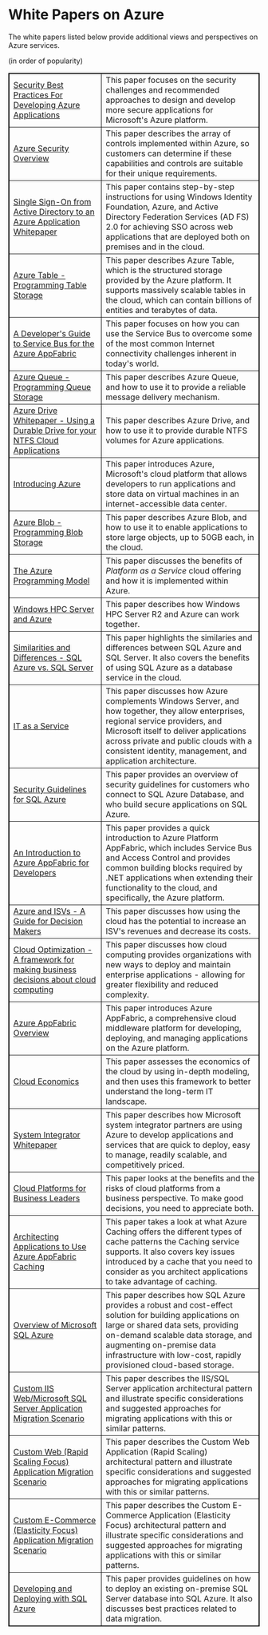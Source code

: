 <h1>White Papers on Azure</h1>
  <p>The white papers listed below provide additional views and perspectives on Azure services.</p>
  <p>(in order of popularity)</p>
  <table border="1" cellspacing="0" cellpadding="10" style="border: 0.5px solid #000000;">
    <tbody>
      <tr>
        <td style="width: 200px;">
          <a href="http://go.microsoft.com/?linkid=9751405">Security Best Practices For Developing Azure Applications</a>
        </td>
        <td style="width: 400px;">This paper focuses on the security challenges and recommended approaches to design and develop more secure applications for Microsoft's Azure platform.</td>
      </tr>
      <tr>
        <td style="width: 200px;">
          <a href="http://download.microsoft.com/download/6/0/2/6028B1AE-4AEE-46CE-9187-641DA97FC1EE/Windows%20Azure%20Security%20Overview%20v1.01.pdf">Azure Security Overview</a>
        </td>
        <td style="width: 400px;">This paper describes the array of controls implemented within Azure, so customers can determine if these capabilities and controls are suitable for their unique requirements.</td>
      </tr>
      <tr>
        <td style="width: 200px;">
          <a href="http://download.microsoft.com/download/F/2/6/F26E80C5-C43B-4913-99AB-F2E4DFBFCBBF/Single%20Sign-On%20from%20Active%20Directory%20to%20a%20Windows%20Azure%20Application%20Whitepaper-RTW.pdf">Single Sign-On from Active Directory to an Azure Application Whitepaper</a>
        </td>
        <td style="width: 400px;">This paper contains step-by-step instructions for using Windows Identity Foundation, Azure, and Active Directory Federation Services (AD FS) 2.0 for achieving SSO across web applications that are deployed both on premises and in the cloud.</td>
      </tr>
      <tr>
        <td style="width: 200px;">
          <a href="http://go.microsoft.com/fwlink/?LinkId=153401">Azure Table - Programming Table Storage</a>
        </td>
        <td style="width: 400px;">This paper describes Azure Table, which is the structured storage provided by the Azure platform. It supports massively scalable tables in the cloud, which can contain billions of entities and terabytes of data.</td>
      </tr>
      <tr>
        <td style="width: 200px;">
          <a href="http://go.microsoft.com/?linkid=9751403">A Developer's Guide to Service Bus for the Azure AppFabric</a>
        </td>
        <td style="width: 400px;">This paper focuses on how you can use the Service Bus to overcome some of the most common Internet connectivity challenges inherent in today's world.</td>
      </tr>
      <tr>
        <td style="width: 200px;">
          <a href="http://go.microsoft.com/fwlink/?LinkId=153402">Azure Queue - Programming Queue Storage</a>
        </td>
        <td style="width: 400px;">This paper describes Azure Queue, and how to use it to provide a reliable message delivery mechanism.</td>
      </tr>
      <tr>
        <td style="width: 200px;">
          <a href="http://go.microsoft.com/?linkid=9710117">Azure Drive Whitepaper - Using a Durable Drive for your NTFS Cloud Applications</a>
        </td>
        <td style="width: 400px;">This paper describes Azure Drive, and how to use it to provide durable NTFS volumes for Azure applications.</td>
      </tr>
      <tr>
        <td style="width: 200px;">
          <a href="http://go.microsoft.com/?linkid=9682907">Introducing Azure</a>
        </td>
        <td style="width: 400px;">This paper introduces Azure, Microsoft's cloud platform that allows developers to run applications and store data on virtual machines in an internet-accessible data center.</td>
      </tr>
      <tr>
        <td style="width: 200px;">
          <a href="http://go.microsoft.com/fwlink/?LinkId=153400">Azure Blob - Programming Blob Storage</a>
        </td>
        <td style="width: 400px;">This paper describes Azure Blob, and how to use it to enable applications to store large objects, up to 50GB each, in the cloud.</td>
      </tr>
      <tr>
        <td style="width: 200px;">
          <a href="http://go.microsoft.com/?linkid=9751501">The Azure Programming Model</a>
        </td>
        <td style="width: 400px;">This paper discusses the benefits of <em>Platform as a Service</em> cloud offering and how it is implemented within Azure.</td>
      </tr>
      <tr>
        <td style="width: 200px;">
          <a href="http://go.microsoft.com/?linkid=9752158">Windows HPC Server and Azure</a>
        </td>
        <td style="width: 400px;">This paper describes how Windows HPC Server R2 and Azure can work together.</td>
      </tr>
      <tr>
        <td style="width: 200px;">
          <a href="http://go.microsoft.com/?linkid=9692818">Similarities and Differences - SQL Azure vs. SQL Server</a>
        </td>
        <td style="width: 400px;">This paper highlights the similaries and differences between SQL Azure and SQL Server. It also covers the benefits of using SQL Azure as a database service in the cloud.</td>
      </tr>
      <tr>
        <td style="width: 200px;">
          <a href="http://go.microsoft.com/?linkid=9752188">IT as a Service</a>
        </td>
        <td style="width: 400px;">This paper discusses how Azure complements Windows Server, and how together, they allow enterprises, regional service providers, and Microsoft itself to deliver applications across private and public clouds with a consistent identity, management, and application architecture.</td>
      </tr>
      <tr>
        <td style="width: 200px;">
          <a href="http://go.microsoft.com/?linkid=9736945">Security Guidelines for SQL Azure</a>
        </td>
        <td style="width: 400px;">This paper provides an overview of security guidelines for customers who connect to SQL Azure Database, and who build secure applications on SQL Azure.</td>
      </tr>
      <tr>
        <td style="width: 200px;">
          <a href="http://download.microsoft.com/download/E/B/5/EB512F2E-7771-40A3-8025-0DC6D9429951/An%20Introduction%20to%20Windows%20Azure%20platform%20AppFabric%20for%20Developers.docx">An Introduction to Azure AppFabric for Developers</a>
        </td>
        <td style="width: 400px;">This paper provides a quick introduction to Azure Platform AppFabric, which includes Service Bus and Access Control and provides common building blocks required by .NET applications when extending their functionality to the cloud, and specifically, the Azure platform.</td>
      </tr>
      <tr>
        <td style="width: 200px;">
          <a href="http://download.microsoft.com/download/F/9/E/F9EAD956-18D1-42D8-AB1C-7F119856ABBF/Windows%20Azure%20for%20ISVs,%20v1.2--Chappell.pdf">Azure and ISVs - A Guide for Decision Makers</a>
        </td>
        <td style="width: 400px;">This paper discusses how using the cloud has the potential to increase an ISV's revenues and decrease its costs.</td>
      </tr>
      <tr>
        <td style="width: 200px;">
          <a href="http://go.microsoft.com/?linkid=9751401">Cloud Optimization - A framework for making business decisions about cloud computing</a>
        </td>
        <td style="width: 400px;">This paper discusses how cloud computing provides organizations with new ways to deploy and maintain enterprise applications - allowing for greater flexibility and reduced complexity.</td>
      </tr>
      <tr>
        <td style="width: 200px;">
          <a href="http://download.microsoft.com/download/C/A/7/CA7A9801-736E-421E-A386-16B37C83FFE8/Windows-Azure-AppFabric-PDC10-Overview.docx">Azure AppFabric Overview</a>
        </td>
        <td style="width: 400px;">This paper introduces Azure AppFabric, a comprehensive cloud middleware platform for developing, deploying, and managing applications on the Azure platform.</td>
      </tr>
      <tr>
        <td style="width: 200px;">
          <a href="http://go.microsoft.com/?linkid=9752190">Cloud Economics</a>
        </td>
        <td style="width: 400px;">This paper assesses the economics of the cloud by using in-depth modeling, and then uses this framework to better understand the long-term IT landscape.</td>
      </tr>
      <tr>
        <td style="width: 200px;">
          <a href="http://go.microsoft.com/?linkid=9696879">System Integrator Whitepaper</a>
        </td>
        <td style="width: 400px;">This paper describes how Microsoft system integrator partners are using Azure to develop applications and services that are quick to deploy, easy to manage, readily scalable, and competitively priced.</td>
      </tr>
      <tr>
        <td style="width: 200px;">
          <a href="http://go.microsoft.com/?linkid=9761001">Cloud Platforms for Business Leaders</a>
        </td>
        <td style="width: 400px;">This paper looks at the benefits and the risks of cloud platforms from a business perspective. To make good decisions, you need to appreciate both.</td>
      </tr>
      <tr>
        <td style="width: 200px;">
          <a href="http://go.microsoft.com/?linkid=9776229">Architecting Applications to Use Azure AppFabric Caching</a>
        </td>
        <td style="width: 400px;">This paper takes a look at what Azure Caching offers the different types of cache patterns the Caching service supports. It also covers key issues introduced by a cache that you need to consider as you architect applications to take advantage of caching.</td>
      </tr>
      <tr>
        <td style="width: 200px;">
          <a href="http://go.microsoft.com/?linkid=9686976">Overview of Microsoft SQL Azure</a>
        </td>
        <td style="width: 400px;">This paper describes how SQL Azure provides a robust and cost-effect solution for building applications on large or shared data sets, providing on-demand scalable data storage, and augmenting on-premise data infrastructure with low-cost, rapidly provisioned cloud-based storage.</td>
      </tr>
      <tr>
        <td style="width: 200px;">
          <a href="http://go.microsoft.com/?linkid=9737837">Custom IIS Web/Microsoft SQL Server Application Migration Scenario</a>
        </td>
        <td style="width: 400px;">This paper describes the IIS/SQL Server application architectural pattern and illustrate specific considerations and suggested approaches for migrating applications with this or similar patterns.</td>
      </tr>
      <tr>
        <td style="width: 200px;">
          <a href="http://go.microsoft.com/?linkid=9737839">Custom Web (Rapid Scaling Focus) Application Migration Scenario</a>
        </td>
        <td style="width: 400px;">This paper describes the Custom Web Application (Rapid Scaling) architectural pattern and illustrate specific considerations and suggested approaches for migrating applications with this or similar patterns.</td>
      </tr>
      <tr>
        <td style="width: 200px;">
          <a href="http://go.microsoft.com/?linkid=9737838">Custom E-Commerce (Elasticity Focus) Application Migration Scenario</a>
        </td>
        <td style="width: 400px;">This paper describes the Custom E-Commerce Application (Elasticity Focus) architectural pattern and illustrate specific considerations and suggested approaches for migrating applications with this or similar patterns.</td>
      </tr>
      <tr>
        <td style="width: 200px;">
          <a href="http://go.microsoft.com/?linkid=9736946">Developing and Deploying with SQL Azure</a>
        </td>
        <td style="width: 400px;">This paper provides guidelines on how to deploy an existing on-premise SQL Server database into SQL Azure. It also discusses best practices related to data migration. </td>
      </tr>

  </table>
<!--HONumber=27-->

